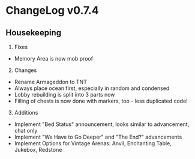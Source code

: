 # ChangeLog v0.7.4
**Housekeeping**
---

1) Fixes
* Memory Area is now mob proof

2) Changes
* Rename Armageddon to TNT
* Always place ocean first, especially in random and condensed
* Lobby rebuilding is split into 3 parts now
* Filling of chests is now done with markers, too - less duplicated code!

3) Additions
* Implement "Bed Status" announcement, looks similar to advancement, chat only
* Implement "We Have to Go Deeper" and "The End?" advancements
* Implement Options for Vintage Arenas: Anvil, Enchanting Table, Jukebox, Redstone